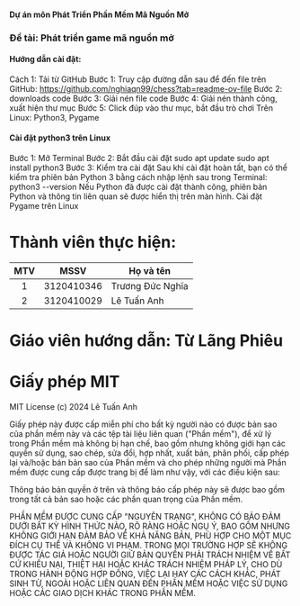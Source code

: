 #### Dự án môn Phát Triển Phần Mềm Mã Nguồn Mở</br>
### Đề tài: Phát triển game mã nguồn mở </br>

#### Hướng dẫn cài đặt:
Cách 1: Tải từ GitHub
Bước 1: Truy cập đường dẫn sau để đến file trên GitHub: https://github.com/nghiaqn99/chess?tab=readme-ov-file
Bước 2: downloads code
Bước 3: Giải nén file code
Bước 4: Giải nén thành công, xuất hiện thư mục
Bước 5: Click đúp vào thư mục, bắt đầu trò chơi
Trên Linux: Python3, Pygame
#### Cài đặt python3 trên Linux
Bước 1: Mở Terminal
Bước 2: Bắt đầu cài đặt
sudo apt update
sudo apt install python3
Bước 3: Kiểm tra cài đặt Sau khi cài đặt hoàn tất, bạn có thể kiểm tra phiên bản Python 3 bằng cách nhập lệnh sau trong Terminal:
python3 --version
Nếu Python đã được cài đặt thành công, phiên bản Python và thông tin liên quan sẽ được hiển thị trên màn hình.
Cài đặt Pygame trên Linux

# Thành viên thực hiện:</br>
|MTV  |MSSV        |Họ và tên           |
|:---:|:----------:|--------------------|
|1    |3120410346 |Trương Đức Nghĩa |
|2    |3120410029 |Lê Tuấn Anh  |
# Giáo viên hướng dẫn: Từ Lãng Phiêu

# Giấy phép MIT

MIT License (c) 2024 Lê Tuấn Anh

Giấy phép này được cấp miễn phí cho bất kỳ người nào có được bản sao
của phần mềm này và các tệp tài liệu liên quan ("Phần mềm"), để xử lý
trong Phần mềm mà không bị hạn chế, bao gồm nhưng không giới hạn các quyền
sử dụng, sao chép, sửa đổi, hợp nhất, xuất bản, phân phối, cấp phép lại và/hoặc bán
bản sao của Phần mềm và cho phép những người mà Phần mềm được cung cấp
được trang bị để làm như vậy, với các điều kiện sau:

Thông báo bản quyền ở trên và thông báo cấp phép này sẽ được bao gồm trong tất cả
bản sao hoặc các phần quan trọng của Phần mềm.

PHẦN MỀM ĐƯỢC CUNG CẤP "NGUYÊN TRẠNG", KHÔNG CÓ BẢO ĐẢM DƯỚI BẤT KỲ HÌNH THỨC NÀO, RÕ RÀNG HOẶC
NGỤ Ý, BAO GỒM NHƯNG KHÔNG GIỚI HẠN ĐẢM BẢO VỀ KHẢ NĂNG BÁN,
PHÙ HỢP CHO MỘT MỤC ĐÍCH CỤ THỂ VÀ KHÔNG VI PHẠM. TRONG MỌI TRƯỜNG HỢP SẼ KHÔNG ĐƯỢC
TÁC GIẢ HOẶC NGƯỜI GIỮ BẢN QUYỀN PHẢI TRÁCH NHIỆM VỀ BẤT CỨ KHIẾU NẠI, THIỆT HẠI HOẶC KHÁC
TRÁCH NHIỆM PHÁP LÝ, CHO DÙ TRONG HÀNH ĐỘNG HỢP ĐỒNG, VIỆC LẠI HAY CÁC CÁCH KHÁC, PHÁT SINH TỪ,
NGOÀI HOẶC LIÊN QUAN ĐẾN PHẦN MỀM HOẶC VIỆC SỬ DỤNG HOẶC CÁC GIAO DỊCH KHÁC TRONG
PHẦN MỀM.
